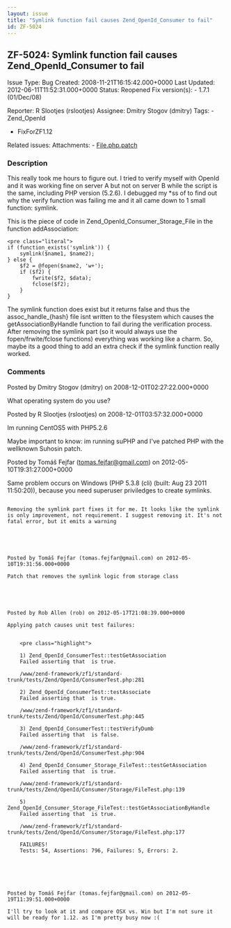 ```yaml
---
layout: issue
title: "Symlink function fail causes Zend_OpenId_Consumer to fail"
id: ZF-5024
---
```


ZF-5024: Symlink function fail causes Zend\_OpenId\_Consumer to fail
--------------------------------------------------------------------

 Issue Type: Bug Created: 2008-11-21T16:15:42.000+0000 Last Updated: 2012-06-11T11:52:31.000+0000 Status: Reopened Fix version(s): - 1.7.1 (01/Dec/08)
 
 Reporter:  R Slootjes (rslootjes)  Assignee:  Dmitry Stogov (dmitry)  Tags: - Zend\_OpenId
- FixForZF1.12
 
 Related issues: 
 Attachments: - [File.php.patch](/issues/secure/attachment/15079/File.php.patch)
 
### Description

This really took me hours to figure out. I tried to verify myself with OpenId and it was working fine on server A but not on server B while the script is the same, including PHP version (5.2.6). I debugged my \*ss of to find out why the verify function was failing me and it all came down to 1 small function: symlink.

This is the piece of code in Zend\_OpenId\_Consumer\_Storage\_File in the function addAssociation:

 
    <pre class="literal"> 
    if (function_exists('symlink')) {
        symlink($name1, $name2);
    } else {
        $f2 = @fopen($name2, 'w+');
        if ($f2) {
            fwrite($f2, $data);
            fclose($f2);
        }
    }


The symlink function does exist but it returns false and thus the assoc\_handle\_{hash} file isnt written to the filesystem which causes the getAssociationByHandle function to fail during the verification process. After removing the symlink part (so it would always use the fopen/frwite/fclose functions) everything was working like a charm. So, maybe its a good thing to add an extra check if the symlink function really worked.

 

 

### Comments

Posted by Dmitry Stogov (dmitry) on 2008-12-01T02:27:22.000+0000

What operating system do you use?

 

 

Posted by R Slootjes (rslootjes) on 2008-12-01T03:57:32.000+0000

Im running CentOS5 with PHP5.2.6

Maybe important to know: im running suPHP and I've patched PHP with the wellknown Suhosin patch.

 

 

Posted by Tomáš Fejfar (tomas.fejfar@gmail.com) on 2012-05-10T19:31:27.000+0000

Same problem occurs on Windows (PHP 5.3.8 (cli) (built: Aug 23 2011 11:50:20)), because you need superuser priviledges to create symlinks.

```

Removing the symlink part fixes it for me. It looks like the symlink is only improvement, not requirement. I suggest removing it. It's not fatal error, but it emits a warning

 

 

Posted by Tomáš Fejfar (tomas.fejfar@gmail.com) on 2012-05-10T19:31:56.000+0000

Patch that removes the symlink logic from storage class

 

 

Posted by Rob Allen (rob) on 2012-05-17T21:08:39.000+0000

Applying patch causes unit test failures:

 
    <pre class="highlight">
    
    1) Zend_OpenId_ConsumerTest::testGetAssociation
    Failed asserting that  is true.
    
    /www/zend-framework/zf1/standard-trunk/tests/Zend/OpenId/ConsumerTest.php:281
    
    2) Zend_OpenId_ConsumerTest::testAssociate
    Failed asserting that  is true.
    
    /www/zend-framework/zf1/standard-trunk/tests/Zend/OpenId/ConsumerTest.php:445
    
    3) Zend_OpenId_ConsumerTest::testVerifyDumb
    Failed asserting that  is false.
    
    /www/zend-framework/zf1/standard-trunk/tests/Zend/OpenId/ConsumerTest.php:904
    
    4) Zend_OpenId_Consumer_Storage_FileTest::testGetAssociation
    Failed asserting that  is true.
    
    /www/zend-framework/zf1/standard-trunk/tests/Zend/OpenId/Consumer/Storage/FileTest.php:139
    
    5) Zend_OpenId_Consumer_Storage_FileTest::testGetAssociationByHandle
    Failed asserting that  is true.
    
    /www/zend-framework/zf1/standard-trunk/tests/Zend/OpenId/Consumer/Storage/FileTest.php:177
    
    FAILURES!
    Tests: 54, Assertions: 796, Failures: 5, Errors: 2.


 

 

Posted by Tomáš Fejfar (tomas.fejfar@gmail.com) on 2012-05-19T11:39:51.000+0000

I'll try to look at it and compare OSX vs. Win but I'm not sure it will be ready for 1.12. as I'm pretty busy now :(

 

 